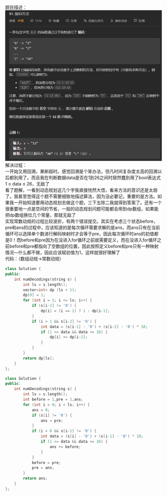 题目描述：  
![image](/algorithmn/dynamic_programming/image/image41.png)  
解决过程：  
一开始又用回溯，果断超时。感觉回溯是个笨办法，但凡时间复杂度太高的回溯以后都别用了。而且我在判断数据data是否在1到26之间时居然蠢到用了bool表达式1 ≤ data ≤ 26，无敌了  
看了题解，一看到动态规划这几个字我直接恍然大悟，看来方法的意识还是太弱了。我甚至觉得这个题不需要细致地描述算法，因为没必要记，重要的是方法。如果我一开始知道要用动态规划去做这个题，三下五除二我就得到答案了。还有一个很重要地一点是空间的节省，一般的动态规划问题可能都会用到dp数组，如果能把dp数组换位几个常量，那就无敌了  
实现常数动规的过程比较波折，有两个错误提交。其实在考虑三个状态before，pre和ans的过程中，应该知道的是每次循环需要求解的是ans，而ans只有在当前循环可以选择单个数进行解码映射时才会等于pre，因此每次循环时ans的初值都是0！而before和pre因为在没进入for循环之前就需要定义，而在没进入for循环之前before和pre都指向了空数组的位置，因此按照定义before和pre只有一种映射情况—什么都不做，因此应该赋初值为1，这样就很好理解了  
代码：（数组动规→常数动规）  
```cpp
class Solution {
public:
    int numDecodings(string s) {
        int ls = s.length();
        vector<int> dp (ls + 1);
        dp[0] = 1;
        for (int i = 1; i <= ls; i++) {
            if (s[i-1] != '0') {
                dp[i] = (i == 1) ? 1 : dp[i-1];
            }
            if (i > 1 && s[i-2] != '0') {
                int data = (s[i-1] - '0') + (s[i-2] - '0') * 10;
                if (1 <= data && data <= 26) {
                    dp[i] += dp[i-2];
                }
            }
        }
        return dp[ls];
    }
};
```
```cpp
class Solution {
public:
    int numDecodings(string s) {
        int ls = s.length();
        int before = 1,pre = 1,ans;
        for (int i = 0; i < ls; i++) {
            ans = 0;
            if (s[i] != '0') {
                ans = pre;
            }
            if (i > 0 && s[i-1] != '0') {
                int data = (s[i] - '0') + (s[i-1] - '0') * 10;
                if (1 <= data && data <= 26) {
                    ans += before;
                }
            }
            before = pre;
            pre = ans;
        }
        return ans;
    }
};
```